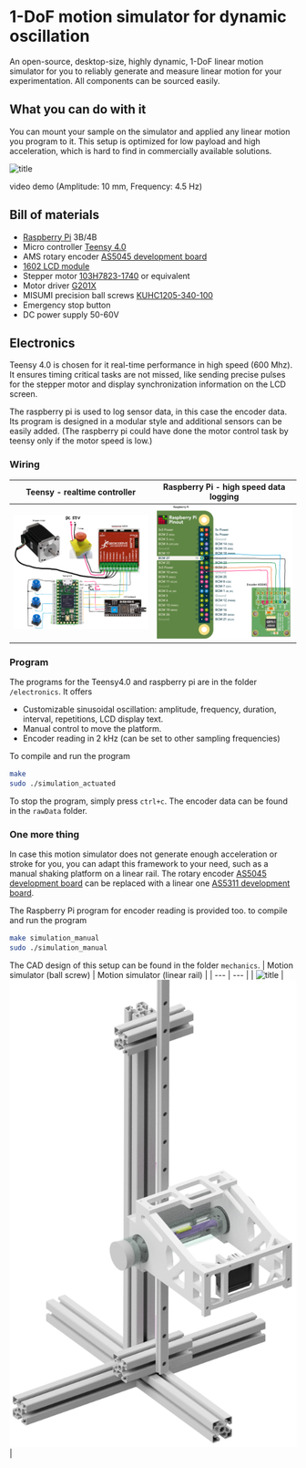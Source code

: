 # 1-DoF motion simulator for dynamic oscillation

An open-source, desktop-size, highly dynamic, 1-DoF linear motion simulator for you to reliably generate and measure linear motion for your experimentation. All components can be sourced easily.

## What you can do with it
You can mount your sample on the simulator and applied any linear motion you program to it. This setup is optimized for low payload and high acceleration, which is hard to find in commercially available solutions.

![title](/images/demo_4.5Hz.gif)

video demo (Amplitude: 10 mm, Frequency: 4.5 Hz)

## Bill of materials
- [Raspberry Pi](https://www.raspberrypi.org/) 3B/4B
- Micro controller [Teensy 4.0](https://www.pjrc.com/store/teensy40.html)
- AMS rotary encoder [AS5045 development board](https://ams.com/as5045adapterboard/)
- [1602 LCD module](https://joy-it.net/de/products/SBC-LCD16x2)
- Stepper motor [103H7823-1740](https://uk.rs-online.com/web/p/dc-motors/8787673/?sra=pstk) or equivalent
- Motor driver [G201X](https://www.geckodrive.com/g201x-digital-step-drive.html)
- MISUMI precision ball screws [KUHC1205-340-100](https://uk.misumi-ec.com/vona2/detail/110300077030/?PNSearch=KUHC1205-340-100&HissuCode=KUHC1205-340-100&searchFlow=suggest2products&Keyword=KUHC1205-340-100)
- Emergency stop button
- DC power supply 50-60V

## Electronics
Teensy 4.0 is chosen for it real-time performance in high speed (600 Mhz). It ensures timing critical tasks are not missed, like sending precise pulses for the stepper motor and display synchronization information on the LCD screen.

The raspberry pi is used to log sensor data, in this case the encoder data. Its program is designed in a modular style and additional sensors can be easily added. (The raspberry pi could have done the motor control task by teensy only if the motor speed is low.)

### Wiring
| Teensy - realtime controller | Raspberry Pi - high speed data logging |
| --- | --- |
| ![title](/images/wiring_teensy.png) | ![title](/images/wiring_RPi.png) |

### Program
The programs for the Teensy4.0 and raspberry pi are in the folder `/electronics`. It offers
- Customizable sinusoidal oscillation: amplitude, frequency, duration, interval, repetitions, LCD display text.
- Manual control to move the platform.
- Encoder reading in 2 kHz (can be set to other sampling frequencies)

To compile and run the program
```bash
make
sudo ./simulation_actuated
```

To stop the program, simply press `ctrl+c`. The encoder data can be found in the `rawData` folder.

### One more thing
In case this motion simulator does not generate enough acceleration or stroke for you, you can adapt this framework to your need, such as a manual shaking platform on a linear rail. The rotary encoder [AS5045 development board](https://ams.com/as5045adapterboard/) can be replaced with a linear one [AS5311 development board](https://ams.com/as5311adapterboard).

The Raspberry Pi program for encoder reading is provided too. to compile and run the program
```bash
make simulation_manual
sudo ./simulation_manual
```

The CAD design of this setup can be found in the folder `mechanics`.
| Motion simulator (ball screw) | Motion simulator (linear rail)  |
| --- | --- |
| ![title](/images/motion_simulator_actuated.png]) | ![title](/images/motion_simulator_manual.png) |


<!-- ## References
You can find more details on xx
If this project is helpful for your project, we kindly ask you to cite us: -->
